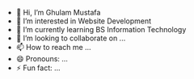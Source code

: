 - 👋 Hi, I’m Ghulam Mustafa
- 👀 I’m interested in Website Development 
- 🌱 I’m currently learning BS Information Technology 
- 💞️ I’m looking to collaborate on ...
- 📫 How to reach me ...
- 😄 Pronouns: ...
- ⚡ Fun fact: ...

<!---
Mustafa1046/Mustafa1046 is a ✨ special ✨ repository because its `README.md` (this file) appears on your GitHub profile.
You can click the Preview link to take a look at your changes.
--->
